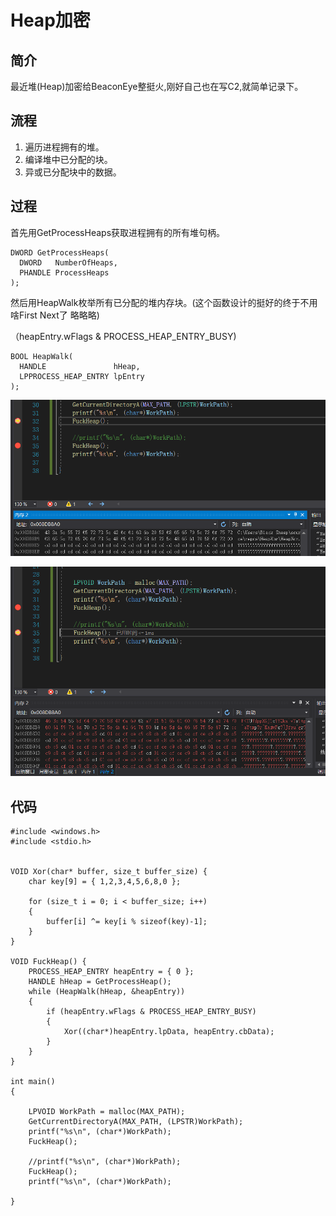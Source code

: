 # Heap加密

## 简介

最近堆\(Heap\)加密给BeaconEye整挺火,刚好自己也在写C2,就简单记录下。

## 流程

1. 遍历进程拥有的堆。
2. 编译堆中已分配的块。
3. 异或已分配块中的数据。

## 过程

首先用GetProcessHeaps获取进程拥有的所有堆句柄。

```text
DWORD GetProcessHeaps(
  DWORD   NumberOfHeaps,
  PHANDLE ProcessHeaps
);
```

然后用HeapWalk枚举所有已分配的堆内存块。\(这个函数设计的挺好的终于不用啥First Next了 略略略\)

（heapEntry.wFlags & PROCESS\_HEAP\_ENTRY\_BUSY\)

```text
BOOL HeapWalk(
  HANDLE               hHeap,
  LPPROCESS_HEAP_ENTRY lpEntry
);
```

![](../../.gitbook/assets/image%20%28289%29.png)

![](../../.gitbook/assets/image%20%28288%29.png)

## 代码

```text
#include <windows.h>
#include <stdio.h>


VOID Xor(char* buffer, size_t buffer_size) {
	char key[9] = { 1,2,3,4,5,6,8,0 };

	for (size_t i = 0; i < buffer_size; i++)
	{
		buffer[i] ^= key[i % sizeof(key)-1];
	}
}

VOID FuckHeap() {
	PROCESS_HEAP_ENTRY heapEntry = { 0 };
	HANDLE hHeap = GetProcessHeap();
	while (HeapWalk(hHeap, &heapEntry))
	{
		if (heapEntry.wFlags & PROCESS_HEAP_ENTRY_BUSY)
		{
			Xor((char*)heapEntry.lpData, heapEntry.cbData);
		}
	}
}

int main()
{
	
	LPVOID WorkPath = malloc(MAX_PATH);
	GetCurrentDirectoryA(MAX_PATH, (LPSTR)WorkPath);
	printf("%s\n", (char*)WorkPath);
	FuckHeap();

	//printf("%s\n", (char*)WorkPath);
	FuckHeap();
	printf("%s\n", (char*)WorkPath);

}
```



